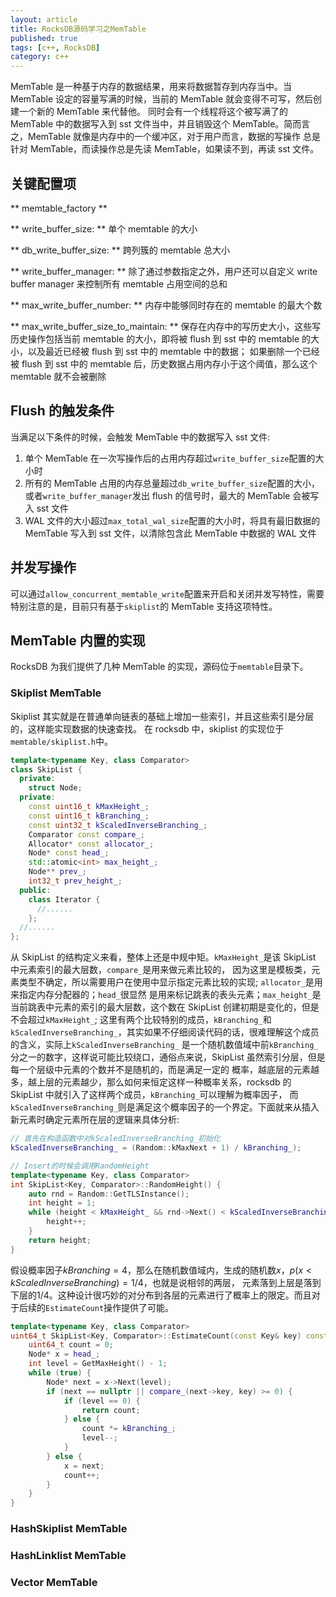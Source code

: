 ```yaml
---
layout: article
title: RocksDB源码学习之MemTable
published: true
tags: [c++, RocksDB]
category: c++
---
```


MemTable 是一种基于内存的数据结果，用来将数据暂存到内存当中。当 MemTable 设定的容量写满的时候，当前的 MemTable 就会变得不可写，然后创建一个新的 MemTable 来代替他。
同时会有一个线程将这个被写满了的 MemTable 中的数据写入到 sst 文件当中，并且销毁这个 MemTable。简而言之，MemTable 就像是内存中的一个缓冲区，对于用户而言，数据的写操作
总是针对 MemTable，而读操作总是先读 MemTable，如果读不到，再读 sst 文件。

## 关键配置项

** memtable_factory **

** write_buffer_size: ** 单个 memtable 的大小

** db_write_buffer_size: ** 跨列簇的 memtable 总大小

** write_buffer_manager: ** 除了通过参数指定之外，用户还可以自定义 write buffer manager 来控制所有 memtable 占用空间的总和

** max_write_buffer_number: ** 内存中能够同时存在的 memtable 的最大个数

** max_write_buffer_size_to_maintain: ** 保存在内存中的写历史大小，这些写历史操作包括当前 memtable 的大小，即将被 flush 到 sst 中的 memtable 的大小，以及最近已经被 flush 到 sst 中的 memtable 中的数据；
如果删除一个已经被 flush 到 sst 中的 memtable 后，历史数据占用内存小于这个阈值，那么这个 memtable 就不会被删除

## Flush 的触发条件

当满足以下条件的时候，会触发 MemTable 中的数据写入 sst 文件:

1. 单个 MemTable 在一次写操作后的占用内存超过`write_buffer_size`配置的大小时
2. 所有的 MemTable 占用的内存总量超过`db_write_buffer_size`配置的大小，或者`write_buffer_manager`发出 flush 的信号时，最大的 MemTable 会被写入 sst 文件
3. WAL 文件的大小超过`max_total_wal_size`配置的大小时，将具有最旧数据的 MemTable 写入到 sst 文件，以清除包含此 MemTable 中数据的 WAL 文件

## 并发写操作

可以通过`allow_concurrent_memtable_write`配置来开启和关闭并发写特性，需要特别注意的是，目前只有基于`skiplist`的 MemTable 支持这项特性。

## MemTable 内置的实现

RocksDB 为我们提供了几种 MemTable 的实现，源码位于`memtable`目录下。

### Skiplist MemTable

Skiplist 其实就是在普通单向链表的基础上增加一些索引，并且这些索引是分层的，这样能实现数据的快速查找。
在 rocksdb 中，skiplist 的实现位于`memtable/skiplist.h`中。

```c++
template<typename Key, class Comparator>
class SkipList {
  private:
    struct Node;
  private:
    const uint16_t kMaxHeight_;
    const uint16_t kBranching_;
    const uint32_t kScaledInverseBranching_;
    Comparator const compare_;
    Allocator* const allocator_;
    Node* const head_;
    std::atomic<int> max_height_;
    Node** prev_;
    int32_t prev_height_;
  public:
    class Iterator {
      //......
    };
  //......
};
```

从 SkipList 的结构定义来看，整体上还是中规中矩。`kMaxHeight_`是该 SkipList 中元素索引的最大层数，`compare_`是用来做元素比较的，
因为这里是模板类，元素类型不确定，所以需要用户在使用中显示指定元素比较的实现; `allocator_`是用来指定内存分配器的；`head_`很显然
是用来标记跳表的表头元素；`max_height_`是当前跳表中元素的索引的最大层数，这个数在 SkipList 创建初期是变化的，但是不会超过`kMaxHeight_`;
这里有两个比较特别的成员，`kBranching_`和`kScaledInverseBranching_`，其实如果不仔细阅读代码的话，很难理解这个成员的含义，实际上`kScaledInverseBranching_`
是一个随机数值域中前`kBranching_`分之一的数字，这样说可能比较绕口，通俗点来说，SkipList 虽然索引分层，但是每一个层级中元素的个数并不是随机的，而是满足一定的
概率，越底层的元素越多，越上层的元素越少，那么如何来恒定这样一种概率关系，rocksdb 的 SkipList 中就引入了这样两个成员，`kBranching_`可以理解为概率因子，
而`kScaledInverseBranching_`则是满足这个概率因子的一个界定。下面就来从插入新元素时确定元素所在层的逻辑来具体分析:

```c++
// 首先在构造函数中对kScaledInverseBranching_初始化
kScaledInverseBranching_ = (Random::kMaxNext + 1) / kBranching_);

// Insert的时候会调用RandomHeight
template<typename Key, class Comparator>
int SkipList<Key, Comparator>::RandomHeight() {
    auto rnd = Random::GetTLSInstance();
    int height = 1;
    while (height < kMaxHeight_ && rnd->Next() < kScaledInverseBranching_) {
        height++;
    }
    return height;
}
```

假设概率因子$kBranching = 4$，那么在随机数值域内，生成的随机数$x$，$p(x < kScaledInverseBranching) = 1 / 4$，也就是说相邻的两层，
元素落到上层是落到下层的$1/4$。这种设计很巧妙的对分布到各层的元素进行了概率上的限定。而且对于后续的`EstimateCount`操作提供了可能。

```c++
template<typename Key, class Comparator>
uint64_t SkipList<Key, Comparator>::EstimateCount(const Key& key) const {
    uint64_t count = 0;
    Node* x = head_;
    int level = GetMaxHeight() - 1;
    while (true) {
        Node* next = x->Next(level);
        if (next == nullptr || compare_(next->key, key) >= 0) {
            if (level == 0) {
                return count;
            } else {
                count *= kBranching_;
                level--;
            }
        } else {
            x = next;
            count++;
        }
    }
}
```

### HashSkiplist MemTable

### HashLinklist MemTable

### Vector MemTable
